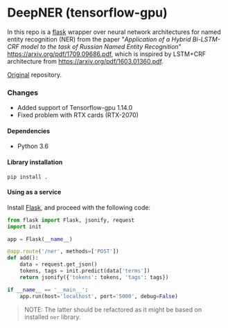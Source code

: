 # DeepNER (tensorflow-gpu)

In this repo is a [flask](http://flask.pocoo.org/) wrapper over neural network
architectures for named entity recognition (NER) from the paper "_Application
of a Hybrid Bi-LSTM-CRF model to the task of Russian Named Entity Recognition_"
https://arxiv.org/pdf/1709.09686.pdf, which is inspired by LSTM+CRF
architecture from https://arxiv.org/pdf/1603.01360.pdf.

[Original](https://github.com/deepmipt/ner) repository.

### Changes

- Added support of Tensorflow-gpu 1.14.0
- Fixed problem with RTX cards (RTX-2070)

#### Dependencies

* Python 3.6

#### Library installation

```
pip install .
```

#### Using as a service

Install [Flask](http://flask.pocoo.org/), and proceed with the following code:
```python
from flask import Flask, jsonify, request
import init

app = Flask(__name__)

@app.route('/ner', methods=['POST'])
def add():
    data = request.get_json()
    tokens, tags = init.predict(data['terms'])
    return jsonify({'tokens': tokens, 'tags': tags})

if __name__ == '__main__':
    app.run(host='localhost', port='5000', debug=False)
```
> NOTE: The latter should be refactored as it might be based on installed `ner` library.
